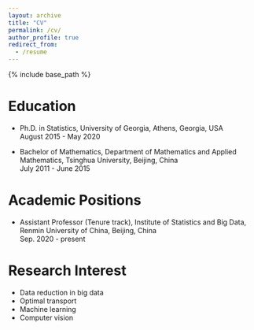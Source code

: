 ```yaml
---
layout: archive
title: "CV"
permalink: /cv/
author_profile: true
redirect_from:
  - /resume
---
```


{% include base_path %}

Education
======
* Ph.D. in Statistics, University of Georgia, Athens, Georgia, USA  
  August 2015 - May 2020

* Bachelor of Mathematics, Department of Mathematics and Applied Mathematics, Tsinghua University, Beijing, China  
  July 2011 - June 2015

Academic Positions
=====

* Assistant Professor (Tenure track), Institute of Statistics and Big Data, Renmin University of China, Beijing, China  
  Sep. 2020 - present

Research Interest
======
* Data reduction in big data
* Optimal transport
* Machine learning
* Computer vision